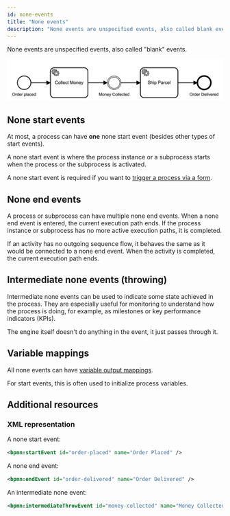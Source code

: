 ```yaml
---
id: none-events
title: "None events"
description: "None events are unspecified events, also called blank events."
---
```


None events are unspecified events, also called "blank" events.

![process](assets/none-events.png)

## None start events

At most, a process can have **one** none start event (besides other types of start events).

A none start event is where the process instance or a subprocess starts when the process or the subprocess is activated.

A none start event is required if you want to [trigger a process via a form](../../web-modeler/run-or-publish-your-process.md#publish-via-a-public-form).

## None end events

A process or subprocess can have multiple none end events. When a none end event is entered, the current execution path ends. If the process instance or subprocess has no more active execution paths, it is completed.

If an activity has no outgoing sequence flow, it behaves the same as it would be connected to a none end event. When the activity is completed, the current execution path ends.

## Intermediate none events (throwing)

Intermediate none events can be used to indicate some state achieved in the process. They are especially useful for monitoring to understand how the process is doing, for example, as milestones or key performance indicators (KPIs).

The engine itself doesn't do anything in the event, it just passes through it.

## Variable mappings

All none events can have [variable output mappings](../../../../components/concepts/variables.md#output-mappings).

For start events, this is often used to initialize process variables.

## Additional resources

### XML representation

A none start event:

```xml
<bpmn:startEvent id="order-placed" name="Order Placed" />
```

A none end event:

```xml
<bpmn:endEvent id="order-delivered" name="Order Delivered" />
```

An intermediate none event:

```xml
<bpmn:intermediateThrowEvent id="money-collected" name="Money Collected" />
```
